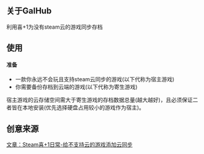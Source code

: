 ## 关于GalHub
利用喜+1为没有steam云的游戏同步存档

## 使用
#### 准备
* 一款你永远不会玩且支持steam云同步的游戏(以下代称为宿主游戏)
* 你需要备份存档到云端的游戏(以下代称为寄生游戏)

宿主游戏的云存储空间需大于寄生游戏的存档数据总量(越大越好)，且必须保证二者皆在本地安装(优先选择硬盘占用较小的游戏作为宿主)。

## 创意来源
[文章：Steam喜+1日常-给不支持云的游戏添加云同步](https://zhuanlan.zhihu.com/p/27983563)
